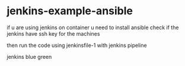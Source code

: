 # jenkins-example-ansible

if u are using jenkins on container u need to install ansible 
check if the jenkins have ssh key for the machines 

then run the code using jenkinsfile-1 with jenkins pipeline

jenkins blue green
